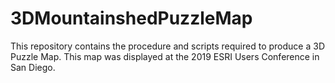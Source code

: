# 3DMountainshedPuzzleMap
This repository contains the procedure and scripts required to produce a 3D Puzzle Map.
This map was displayed at the 2019 ESRI Users Conference in San Diego.
